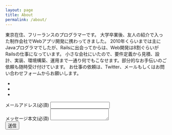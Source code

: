 ```yaml
---
layout: page
title: About
permalink: /about/
---
```


東京在住、フリーランスのプログラマーです。
大学卒業後、友人の紹介で入った制作会社でWebアプリ開発に携わってきました。
2010年くらいまでは主にJavaプログラマでしたが、Railsに出会ってからは、Web開発は8割ぐらいがRailsの仕事になっています。
小さな会社にいたので、要件定義から見積、設計、実装、環境構築、運用まで一通り何でもこなせます。部分的なお手伝いのご依頼も随時受け付けています。
お仕事の依頼は、Twitter、メールもしくはお問い合わせフォームからお願いします。

<ul class="list-inline">
  <li>
    <a class="btn-outline btn-social" href='https://twitter.com/tokzk'>
      <i class='fa fa-fw fa-twitter'></i>
    </a>
  </li>
  <li>
    <a class="btn-outline btn-social" href='https://github.com/tokzk'>
      <i class='fa fa-fw fa-github'></i>
    </a>
  </li>
  <li>
    <a class="btn-outline btn-social" href='{{ "/feed.xml" | prepend: site.baseurl | prepend: site.url }}'>
      <i class='fa fa-fw fa-rss'></i>
    </a>
  </li>
</ul>

<div class="contact-form">
  <form action="http://mailthis.to/tokzk" method="post">
    <div class="form-group">
      <label for="email">
        <i class='fa fa-envelope-o'></i>
        メールアドレス(必須)
      </label>
      <input type="email" name="email" id="email">
    </div>
    <div class="form-group">
      <label for="message">
        <i class='fa fa-comment-o'></i>
        メッセージ本文(必須)
      </label>
      <textarea name="message" id="message"></textarea>
    </div>
    <div class="form-group">
      <button type="submit" id="submitBtn">
        <i class='fa fa-paper-plane'></i>
        送信
      </button>
      <input type="hidden" name="_subject" value="お問い合わせ">
      <input type="hidden" name="_replyto" value="%email">
      <input type="hidden" name="_valid[email]" value="valid_email">
      <input type="hidden" name="_valid[message]" value="min_length[10]">
      <input type="hidden" name="_after" value="{{ site.url }}/thanks/">
      <input type="text" name="_honey" value="" style="display:none">
    </div>
  </form>
</div>

